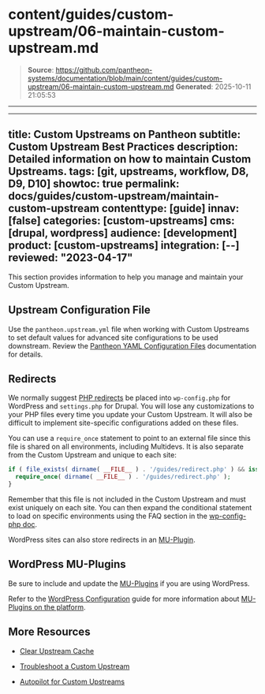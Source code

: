 # content/guides/custom-upstream/06-maintain-custom-upstream.md

> **Source**: https://github.com/pantheon-systems/documentation/blob/main/content/guides/custom-upstream/06-maintain-custom-upstream.md
> **Generated**: 2025-10-11 21:05:53

---

---
title: Custom Upstreams on Pantheon
subtitle: Custom Upstream Best Practices
description: Detailed information on how to maintain Custom Upstreams.
tags: [git, upstreams, workflow, D8, D9, D10]
showtoc: true
permalink: docs/guides/custom-upstream/maintain-custom-upstream
contenttype: [guide]
innav: [false]
categories: [custom-upstreams]
cms: [drupal, wordpress]
audience: [development]
product: [custom-upstreams]
integration: [--]
reviewed: "2023-04-17"
---

This section provides information to help you manage and maintain your Custom Upstream.

## Upstream Configuration File

Use the `pantheon.upstream.yml` file when working with Custom Upstreams to set default values for advanced site configurations to be used downstream. Review the [Pantheon YAML Configuration Files](/pantheon-yml) documentation for details.

## Redirects

We normally suggest [PHP redirects](/guides/redirect) be placed into `wp-config.php` for WordPress and `settings.php` for Drupal. You will lose any customizations to your PHP files every time you update your Custom Upstream. It will also be difficult to implement site-specific configurations added on these files.

You can use a `require_once` statement to point to an external file since this file is shared on all environments, including Multidevs. It is also separate from the Custom Upstream and unique to each site:

```php
if ( file_exists( dirname( __FILE__ ) . '/guides/redirect.php' ) && isset( $_ENV['PANTHEON_ENVIRONMENT'] ) ) {
  require_once( dirname( __FILE__ ) . '/guides/redirect.php' );
}
```

Remember that this file is not included in the Custom Upstream and must exist uniquely on each site. You can then expand the conditional statement to load on specific environments using the FAQ section in the [wp-config-php doc](/guides/php/wp-config-php#how-can-i-write-logic-based-on-the-pantheon-server-environment).

WordPress sites can also store redirects in an [MU-Plugin](/guides/wordpress-configurations/mu-plugin).

## WordPress MU-Plugins

Be sure to include and update the [MU-Plugins](https://github.com/pantheon-systems/WordPress/tree/6.2/wp-content/mu-plugins/pantheon-mu-plugin) if you are using WordPress.

Refer to the [WordPress Configuration](/guides/wordpress-configurations) guide for more information about [MU-Plugins on the platform](/guides/wordpress-configurations/mu-plugin).

## More Resources

- [Clear Upstream Cache](/terminus/commands/site-upstream-clear-cache)

- [Troubleshoot a Custom Upstream](/guides/custom-upstream/troubleshooting)

- [Autopilot for Custom Upstreams](/guides/autopilot-custom-upstream)
